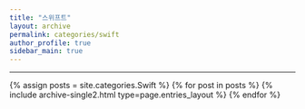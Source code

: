 ```yaml
---
title: "스위프트"
layout: archive
permalink: categories/swift
author_profile: true
sidebar_main: true
---
```


<!-- 공백이 포함되어 있는 카테고리 이름의 경우 site.categories.['a b c'] 이런식으로! -->

***

{% assign posts = site.categories.Swift %}
{% for post in posts %} {% include archive-single2.html type=page.entries_layout %} {% endfor %}